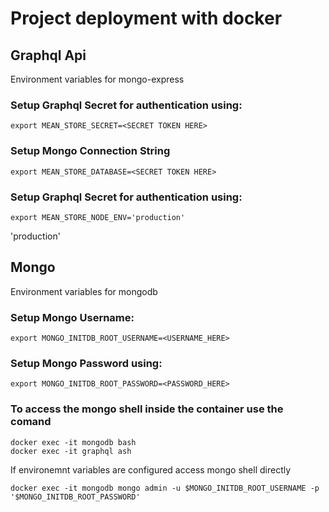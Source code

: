 # Project deployment with docker

## Graphql Api
Environment variables for mongo-express

### Setup Graphql Secret for authentication using:
~~~
export MEAN_STORE_SECRET=<SECRET TOKEN HERE>
~~~

### Setup Mongo Connection String
~~~
export MEAN_STORE_DATABASE=<SECRET TOKEN HERE>
~~~

### Setup Graphql Secret for authentication using:
~~~
export MEAN_STORE_NODE_ENV='production'
~~~

'production'
## Mongo
Environment variables for mongodb

### Setup Mongo Username:
~~~
export MONGO_INITDB_ROOT_USERNAME=<USERNAME_HERE>
~~~

### Setup Mongo Password using:
~~~
export MONGO_INITDB_ROOT_PASSWORD=<PASSWORD_HERE>
~~~



### To access the mongo shell inside the container use the comand

~~~
docker exec -it mongodb bash
docker exec -it graphql ash
~~~

If environemnt variables are configured access mongo shell directly

~~~
docker exec -it mongodb mongo admin -u $MONGO_INITDB_ROOT_USERNAME -p '$MONGO_INITDB_ROOT_PASSWORD'
~~~